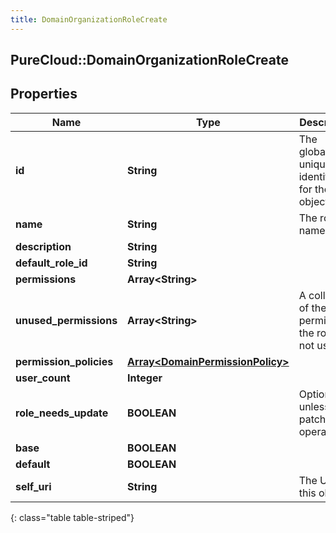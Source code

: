 ```yaml
---
title: DomainOrganizationRoleCreate
---
```

## PureCloud::DomainOrganizationRoleCreate

## Properties

|Name | Type | Description | Notes|
|------------ | ------------- | ------------- | -------------|
| **id** | **String** | The globally unique identifier for the object. | [optional] |
| **name** | **String** | The role name | |
| **description** | **String** |  | [optional] |
| **default_role_id** | **String** |  | [optional] |
| **permissions** | **Array&lt;String&gt;** |  | [optional] |
| **unused_permissions** | **Array&lt;String&gt;** | A collection of the permissions the role is not using | [optional] |
| **permission_policies** | [**Array&lt;DomainPermissionPolicy&gt;**](DomainPermissionPolicy.html) |  | [optional] |
| **user_count** | **Integer** |  | [optional] |
| **role_needs_update** | **BOOLEAN** | Optional unless patch operation. | [optional] |
| **base** | **BOOLEAN** |  | [optional] |
| **default** | **BOOLEAN** |  | [optional] |
| **self_uri** | **String** | The URI for this object | [optional] |
{: class="table table-striped"}


